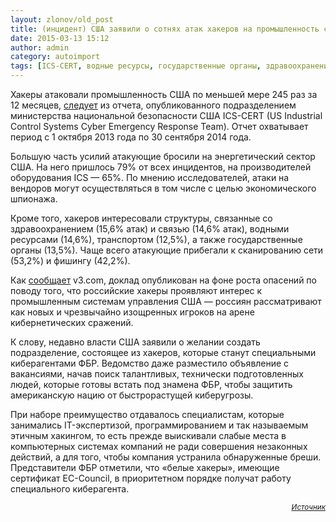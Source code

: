 ```yaml
---
layout: zlonov/old_post
title: (инцидент) США заявили о сотнях атак хакеров на промышленность страны
date: 2015-03-13 15:12
author: admin
category: autoimport
tags: [ICS-CERT, водные ресурсы, государственные органы, здравоохранение, инциденты, Министерство национальной безопасности, производители оборудования, связь, сканирование сети, США, транспорт, фишинг, шпионаж, энергетика]
---
```

Хакеры атаковали промышленность США по меньшей мере 245 раз за 12 месяцев, <a href="https://ics-cert.us-cert.gov/sites/default/files/Monitors/ICS-CERT_Monitor_Sep2014-Feb2015.pdf" target="_blank">следует</a> из отчета, опубликованного подразделением министерства национальной безопасности США ICS-CERT (US Industrial Control Systems Cyber Emergency Response Team). Отчет охватывает период с 1 октября 2013 года по 30 сентября 2014 года.

Большую часть усилий атакующие бросили на энергетический сектор США. На него пришлось 79% от всех инцидентов, на производителей оборудования ICS — 65%. По мнению исследователей, атаки на вендоров могут осуществляться в том числе с целью экономического шпионажа.

Кроме того, хакеров интересовали структуры, связанные со здравоохранением (15,6% атак) и связью (14,6% атак), водными ресурсами (14,6%), транспортом (12,5%), а также государственные органы (13,5%). Чаще всего атакующие прибегали к сканированию сети (53,2%) и фишингу (42,2%).

Как <a href="http://www.v3.co.uk/v3-uk/news/2399334/us-industrial-control-systems-attacked-245-times-in-12-months" target="_blank">сообщает</a> v3.com, доклад опубликован на фоне роста опасений по поводу того, что российские хакеры проявляют интерес к промышленным системам управления США — россиян рассматривают как новых и чрезвычайно изощренных игроков на арене кибернетических сражений.

К слову, недавно власти США заявили о желании создать подразделение, состоящее из хакеров, которые станут специальными киберагентами ФБР. Ведомство даже разместило объявление с вакансиями, начав поиск талантливых, технически подготовленных людей, которые готовы встать под знамена ФБР, чтобы защитить американскую нацию от быстрорастущей киберугрозы.

При наборе преимущество отдавалось специалистам, которые занимались IT-экспертизой, программированием и так называемым этичным хакингом, то есть прежде выискивали слабые места в компьютерных системах компаний не ради совершения незаконных действий, а для того, чтобы компания устранила обнаруженные бреши. Представители ФБР отметили, что «белые хакеры», имеющие сертификат EC-Council, в приоритетном порядке получат работу специального киберагента.

<p style="text-align: right;"><sub><em><a href="https://threatpost.ru/ssha-obyavili-ob-ugroze-so-storony-hakerov-iz-rossii/6798/" target="_blank">Источник</a></em></sub>
